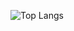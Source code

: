 ![Top Langs](https://github-readme-stats.vercel.app/api/top-langs/?username=myusername&theme=tokyonight)

